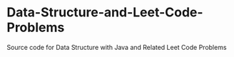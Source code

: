 # Data-Structure-and-Leet-Code-Problems
Source code for Data Structure with Java and Related Leet Code Problems
